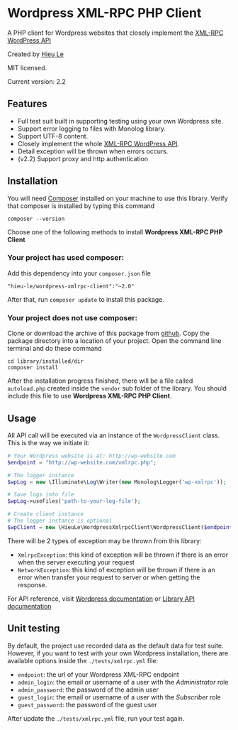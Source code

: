 Wordpress XML-RPC PHP Client
=======================

A PHP client for Wordpress websites that closely implement the [XML-RPC WordPress API](http://codex.Wordpress.org/XML-RPC_WordPress_API)

Created by [Hieu Le](http://www.hieule.info)

MIT licensed.

Current version: 2.2


## Features
* Full test suit built in supporting testing using your own Wordpress site.
* Support error logging to files with Monolog library.
* Support UTF-8 content.
* Closely implement the whole [XML-RPC WordPress API](http://codex.Wordpress.org/XML-RPC_WordPress_API).
* Detail exception will be thrown when errors occurs.
* (v2.2) Support proxy and http authentication

## Installation

You will need [Composer](https://getcomposer.org/) installed on your machine to use this library. Verify that composer is installed by typing this command

```
composer --version
```

Choose one of the following methods to install **Wordpress XML-RPC PHP Client**

### Your project has used composer:
Add this dependency into your `composer.json` file

```
"hieu-le/wordpress-xmlrpc-client":"~2.0"
```

After that, run `composer update` to install this package.

### Your project does not use composer:
Clone or download the archive of this package from [github](https://github.com/letrunghieu/Wordpress-xmlrpc-client/releases). Copy the package directory into a location of your project. Open the command line terminal and do these command

```
cd library/installed/dir
composer install
```

After the installation progress finished, there will be a file called `autoload.php` created inside the `vendor` sub folder of the library. You should include this file to use **Wordpress XML-RPC PHP Client**.


## Usage

All API call will be executed via an instance of the `WordpressClient` class. This is the way we initiate it:

```php
# Your Wordpress website is at: http://wp-website.com
$endpoint = "http://wp-website.com/xmlrpc.php";

# The logger instance
$wpLog = new \Illuminate\Log\Writer(new Monolog\Logger('wp-xmlrpc'));

# Save logs into file
$wpLog->useFiles('path-to-your-log-file');

# Create client instance
# The logger instance is optional
$wpClient = new \HieuLe\WordpressXmlrpcClient\WordpressClient($endpoint, 'username', 'password', $wpLog);
```

There will be 2 types of exception may be thrown from this library:

  * `XmlrpcException`: this kind of exception will be thrown if there is an error when the server executing your request
  * `NetworkException`: this kind of exception will be thrown if there is an error when transfer your request to server or when getting the response.

For API reference, visit [Wordpress documentation](http://codex.Wordpress.org/XML-RPC_WordPress_API) or [Library API documentation](http://letrunghieu.github.io/wordpress-xmlrpc-client/api/index.html)

## Unit testing
By default, the project use recorded data as the default data for test suite. However, if you want to test with your own Wordpress installation, there are available options inside the `./tests/xmlrpc.yml` file:

  * `endpoint`: the url of your Wordpress XML-RPC endpoint
  * `admin_login`: the email or username of a user with the *Administrator* role
  * `admin_password`: the password of the admin user
  * `guest_login`: the email or username of a user with the *Subscriber* role
  * `guest_password`: the password of the guest user

After update the `./tests/xmlrpc.yml` file, run your test again.
